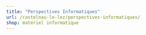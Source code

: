 ```yaml
---
title: "Perspectives Informatiques"
url: /castelnau-le-lez/perspectives-informatiques/
shop: matériel informatique
---
```

